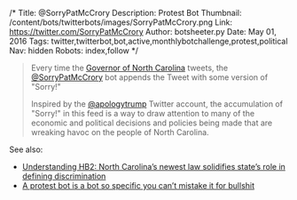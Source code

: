 /*
Title: @SorryPatMcCrory
Description: Protest Bot
Thumbnail: /content/bots/twitterbots/images/SorryPatMcCrory.png
Link: https://twitter.com/SorryPatMcCrory
Author: botsheeter.py
Date: May 01, 2016
Tags: twitter,twitterbot,bot,active,monthlybotchallenge,protest,political
Nav: hidden
Robots: index,follow
*/

> Every time the [Governor of North Carolina](https://twitter.com/PatMcCroryNC) tweets, the [@SorryPatMcCrory](https://twitter.com/SorryPatMcCrory) bot appends the Tweet with some version of "Sorry!"
>
> Inspired by the [@apologytrump](https://twitter.com/apologytrump) Twitter account, the accumulation of "Sorry!" in this feed is a way to draw attention to many of the economic and political decisions and policies being made that are wreaking havoc on the people of North Carolina.


See also:

- [Understanding HB2: North Carolina’s newest law solidifies state’s role in defining discrimination](http://www.charlotteobserver.com/news/politics-government/article68401147.html)
- [A protest bot is a bot so specific you can’t mistake it for bullshit](https://medium.com/@samplereality/a-protest-bot-is-a-bot-so-specific-you-cant-mistake-it-for-bullshit-90fe10b7fbaa)

